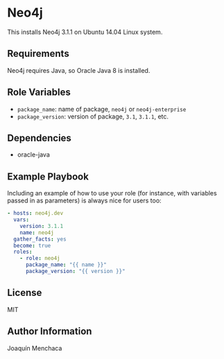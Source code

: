 Neo4j
=========

This installs Neo4j 3.1.1 on Ubuntu 14.04 Linux system.

Requirements
------------

Neo4j requires Java, so Oracle Java 8 is installed.

Role Variables
--------------

- `package_name`: name of package, `neo4j` or `neo4j-enterprise`
- `package_version`: version of package, `3.1`, `3.1.1`, etc.

Dependencies
------------

- oracle-java

Example Playbook
----------------

Including an example of how to use your role (for instance, with variables passed in as parameters) is always nice for users too:

```yaml
- hosts: neo4j.dev
  vars:
    version: 3.1.1
    name: neo4j
  gather_facts: yes
  become: true
  roles:
    - role: neo4j
      package_name: "{{ name }}"
      package_version: "{{ version }}"
```

License
-------

MIT

Author Information
------------------

Joaquín Menchaca
